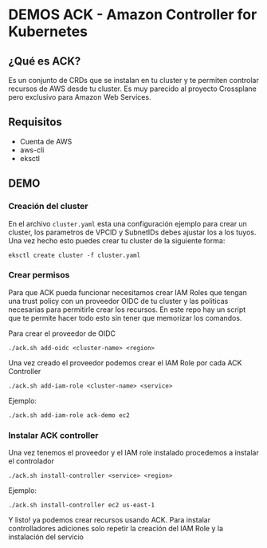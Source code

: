 # DEMOS ACK - Amazon Controller for Kubernetes

## ¿Qué es ACK?

Es un conjunto de CRDs que se instalan en tu cluster y te permiten controlar recursos de AWS desde tu cluster. Es muy parecido al proyecto Crossplane pero exclusivo para Amazon Web Services.

## Requisitos
- Cuenta de AWS
- aws-cli
- eksctl

## DEMO

### Creación del cluster

En el archivo `cluster.yaml` esta una configuración ejemplo para crear un cluster, los parametros de VPCID y SubnetIDs debes ajustar los a los tuyos. Una vez hecho esto puedes crear tu cluster de la siguiente forma:

```shell
eksctl create cluster -f cluster.yaml
```

### Crear permisos

Para que ACK pueda funcionar necesitamos crear IAM Roles que tengan una trust policy con un proveedor OIDC de tu cluster y las politicas necesarias para permitirle crear los recursos. En este repo hay un script que te permite hacer todo esto sin tener que memorizar los comandos.

Para crear el proveedor de OIDC
```shell
./ack.sh add-oidc <cluster-name> <region>  
```

Una vez creado el proveedor podemos crear el IAM Role por cada ACK Controller

```shell
./ack.sh add-iam-role <cluster-name> <service>
```
Ejemplo:

```shell
./ack.sh add-iam-role ack-demo ec2
```

### Instalar ACK controller 

Una vez tenemos el proveedor y el IAM role instalado procedemos a instalar el controlador

```shell
./ack.sh install-controller <service> <region>
```
Ejemplo:
```shell
./ack.sh install-controller ec2 us-east-1
```
Y listo! ya podemos crear recursos usando ACK. Para instalar controlladores adiciones solo repetir la creación del IAM Role y la instalación del servicio


